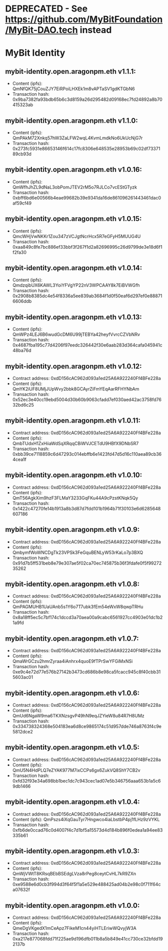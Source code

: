 # DEPRECATED - See https://github.com/MyBitFoundation/MyBit-DAO.tech instead

# MyBit Identity
## mybit-identity.open.aragonpm.eth v1.1.1:
 - Content (ipfs): QmNfQK75jCouZJY7EiRPoiLHXEk1m8vAPTaSV1gdKTGbN6
 - Transaction hash: 0x9ba7382fa93bdb65b6c3d8159a26d295482d09168ec7fd24892a8b70415323ab

## mybit-identity.open.aragonpm.eth v1.1.0:
 - Content (ipfs): QmPAkM72Xnkq57hW3ZaLFW2wqL4KvmLmdkNo6UkUcNjG7r
 - Transaction hash: 0x273fc5931e86653146f614c17fc8306e648535e28953b69c02df7337189cb93d

## mybit-identity.open.aragonpm.eth v1.0.16:
 - Content (ipfs): QmWfhJhZL9dNaL3obPomJTEV2rM5o7RJLCo7vcEStGTyzk
 - Transaction hash: 0xbff6bd6e00566b4eae99682b39e9341da16de861096261443461dac0af59cf49

## mybit-identity.open.aragonpm.eth v1.0.15:
 - Content (ipfs): QmcWHjVwNKKr1Zou347zVCJgtNcrHcx5R7eGFyH5MUUG4U
 - Transaction hash: 0xaa849c8fe7bc886ef33bbf3f267f1d2a82696995c26d9799de3e18d6f1f2fa30

## mybit-identity.open.aragonpm.eth v1.0.14:
 - Content (ipfs): QmdzqibUX6KAWL3YoiYFVgYP22nV3WPCAAY8k7EiBVWGfh
 - Transaction hash: 0x2908b8385dc4e54f8336a5ee839ab3684f1d0f50eaf6d297ef0e888716606ddb

## mybit-identity.open.aragonpm.eth v1.0.13:
 - Content (ipfs): QmWPz4LEJ6B6wudGcDM6U99jTEBYa42heyfVvrcCZVbNRv
 - Transaction hash: 0x4687fba195c77d4206f97eedc326442f30e6aab283d364cafa045941c48ba76d

## mybit-identity.open.aragonpm.eth v1.0.12:
 - Contract address: 0xdD156cAC962d093a1ed25A6A922240Ff4BFe228a
 - Content (ipfs): QmYK2iUF8UMjJUpWvy2bbk8GCAyrZiFmYEqAarRFHYNbAm
 - Transaction hash: 0x52ec3e40cc19ebd5004d30b60b9063cfadd7ef030aed42ac3758fd7632bd6c25

## mybit-identity.open.aragonpm.eth v1.0.11:
 - Contract address: 0xdD156cAC962d093a1ed25A6A922240Ff4BFe228a
 - Content (ipfs): QmbTUdxH1ZxHiiaWdSqXRqqCBiWVJCETdU9HBfX9DNbSR7
 - Transaction hash: 0xbb39ce7118859c6d47293c014ebffb6e1423fd47d5d16c110aea89cb364cea1f

## mybit-identity.open.aragonpm.eth v1.0.10:
 - Contract address: 0xdD156cAC962d093a1ed25A6A922240Ff4BFe228a
 - Content (ipfs): QmT56AgkXim9hzF3FLMaY3233GqFKu44A9cPzstKNqk5Qy
 - Transaction hash: 0x1422c47270fe14b1913a8b3d87d7fdd101b1964b71f30103e6d6285648607186

## mybit-identity.open.aragonpm.eth v1.0.9:
 - Contract address: 0xdD156cAC962d093a1ed25A6A922240Ff4BFe228a
 - Content (ipfs): QmbymfWoWNCDgTk23VPSk3FeGquBENLyW53rKaLo7p3BXQ
 - Transaction hash: 0x91d7b5ff531beb8e79e307ae5f02ca70ec745875b36f3fdafe0f5f9927235262

##  mybit-identity.open.aragonpm.eth v1.0.8:
 - Contract address: 0xdD156cAC962d093a1ed25A6A922240Ff4BFe228a
 - Content (ipfs): QmPAGMUHB1UaUAnb5s1Y6o7T7ubk3fEm54eWxW8qwpTRHu
 - Transaction hash: 0x8a18ff5ec5c7bf174c1dccd3a70aea00a9cabc6561927cc4903e01dc1b21a9fd

## mybit-identity.open.aragonpm.eth v1.0.7:
 - Contract address: 0xdD156cAC962d093a1ed25A6A922240Ff4BFe228a
 - Content (ipfs): QmaWrGCzu2hmrZyraa4iAnhrx4quoE9fTPrSwYFGiMxNSi
 - Transaction hash: 0xe9c4e72d77e576b27142b3473cd686b8e98ca5fcacc945c8f40cbb315603ac01

## mybit-identity.open.aragonpm.eth v1.0.6:
 - Contract address: 0xdD156cAC962d093a1ed25A6A922240Ff4BFe228a
 - Content (ipfs): QmUd6NgaW9ma6TKXNzsgvP49hN9eqJZYieW8u84R7H8UMz
 - Transaction hash: 0x334738324368e504183ea6d8ce9865174c51d957dde746a8763f4c9e5812dce2

## mybit-identity.open.aragonpm.eth v1.0.5:
 - Contract address: 0xdD156cAC962d093a1ed25A6A922240Ff4BFe228a
 - Content (ipfs): QmU5N4HdPLQ7eZYAK977M7ixCCPs6gx6ZukVQ8ShY7CB2v
 - Transaction hash: 0xfd32f93e34a698bb1bec1dc7c943cec1ad07e5b346756aaa653b1a5c69db1466

## mybit-identity.open.aragonpm.eth v1.0.4:
 - Contract address: 0xdD156cAC962d093a1ed25A6A922240Ff4BFe228a
 - Content (ipfs): QmPszs4iXqGauTyr7Hngwco4iaLbstbP4pj1fLHz9zVYKL
 - Transaction hash: 0xfb6de0ccad76c0d4007f4c7d1bf5a15573d4d184b896f0edea1a94ee83335b61

## mybit-identity.open.aragonpm.eth v1.0.3:
 - Contract address: 0xdD156cAC962d093a1ed25A6A922240Ff4BFe228a
 - Content (ipfs): QmWjVWtT8KRsqBEbBSEdgLVza8rPeg8ceytCvHL7kR9ZXn
 - Transaction hash: 0xe9588e6d0cb3f994d3f64f5f1a5e529e488425ad04b2e98c0f711f64ca07632f

## mybit-identity.open.aragonpm.eth v1.0.0:
 - Contract address: 0xdD156cAC962d093a1ed25A6A922240Ff4BFe228a
 - Content (ipfs): QmeDgVKgedX1mCeApz7FikeM1cn44yiHTLEriwWQvyjW3A
 - Transaction hash: 0xa217e877068fdd71f225ae9d196dfb011b8a5b849e41cc730ce32bfdd192137b
